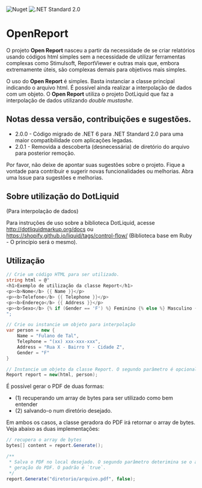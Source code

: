 ![Nuget](https://img.shields.io/nuget/v/DotCreative.Services.OpenReport) ![.NET Standard 2.0](https://img.shields.io/badge/NET%20Standard-2.0-blue) 

# OpenReport
O projeto **Open Report** nasceu a partir da necessidade de se criar relatórios usando códigos html simples sem a necessidade de utilizar ferramentas complexas como Stimulsoft, ReportViewer e outras mais que, embora extremamente úteis, são complexas demais para objetivos mais simples.

O uso do **Open Report** é simples. Basta instanciar a classe principal indicando o arquivo html. É possível ainda realizar a interpolação de dados com um objeto. O **Open Report** utiliza o projeto DotLiquid que faz a interpolação de dados utilizando *double mustashe*.

## Notas dessa versão, contribuições e sugestões.
- 2.0.0 - Código migrado de .NET 6 para .NET Standard 2.0 para uma maior compatibilidade com aplicações legadas.
- 2.0.1 - Removida a descoberta (desnecessária) de diretório do arquivo para posterior remoção.

Por favor, não deixe de apontar suas sugestões sobre o projeto.
Fique a vontade para contribuir e sugerir novas funcionalidades ou melhorias.
Abra uma Issue para sugestões e melhorias.

## Sobre utilização do DotLiquid
(Para interpolação de dados)

Para instruções de uso sobre a biblioteca DotLiquid, acesse http://dotliquidmarkup.org/docs ou https://shopify.github.io/liquid/tags/control-flow/ (Biblioteca base em Ruby - O princípio será o mesmo).

## Utilização
~~~C#
// Crie um código HTML para ser utilizado.
string html = @"
<h1>Exemplo de utilização da classe Report</h1>
<p><b>Nome</b> {{ Name }}</p>
<p><b>Telefone</b> {{ Telephone }}</p>
<p><b>Endereço</b> {{ Address }}</p>
<p><b>Sexo</b> {% if (Gender == 'F') %} Feminino {% else %} Masculino {% endif %}</p>
";

// Crie ou instancie um objeto para interpolação
var person = new {
    Name = "Fulano de Tal",
    Telephone = "(xx) xxx-xxx-xxx",
    Address = "Rua X - Bairro Y - Cidade Z",
    Gender = "F"
}

// Instancie um objeto da classe Report. O segundo parâmetro é opcional.
Report report = new(html, person);
~~~

É possível gerar o PDF de duas formas:
- (1) recuperando um array de bytes para ser utilizado como bem entender
- (2) salvando-o num diretório desejado.

Em ambos os casos, a classe geradora do PDF irá retornar o array de bytes. Veja abaixo as duas implementações:

~~~C#
// recupera o array de bytes
bytes[] content = report.Generate();

/**
 * Salva o PDF no local desejado. O segundo parâmetro deterimina se o arquivo será apagado imediatamente após a
 * geração do PDF. O padrão é `true`.
 */
report.Generate("diretorio/arquivo.pdf", false);
~~~